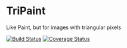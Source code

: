 # TriPaint
Like Paint, but for images with triangular pixels

[![Build Status](https://travis-ci.org/Martomate/TriPaint.svg?branch=master)](https://travis-ci.org/Martomate/TriPaint)
[![Coverage Status](https://coveralls.io/repos/github/Martomate/TriPaint/badge.svg?branch=master)](https://coveralls.io/github/Martomate/TriPaint?branch=master)
